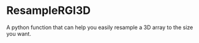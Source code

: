 # ResampleRGI3D
A python function that can help you easily resample a 3D array to the size you want.
